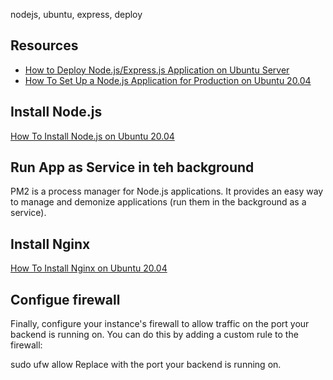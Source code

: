 nodejs, ubuntu, express, deploy

## Resources

- [How to Deploy Node.js/Express.js Application on Ubuntu Server
  ](https://meetawaiszafar.medium.com/how-to-deploye-nodejs-expressjs-application-for-production-on-ubuntu-20-04-524e5c0b2dd8)
- [How To Set Up a Node.js Application for Production on Ubuntu 20.04](https://www.digitalocean.com/community/tutorials/how-to-set-up-a-node-js-application-for-production-on-ubuntu-20-04)

## Install Node.js

[How To Install Node.js on Ubuntu 20.04](https://www.digitalocean.com/community/tutorials/how-to-install-node-js-on-ubuntu-20-04)

## Run App as Service in teh background

PM2 is a process manager for Node.js applications. It provides an easy way to manage and demonize applications (run them in the background as a service).

## Install Nginx

[How To Install Nginx on Ubuntu 20.04](https://www.digitalocean.com/community/tutorials/how-to-install-nginx-on-ubuntu-20-04)

## Configue firewall

Finally, configure your instance's firewall to allow traffic on the port your backend is running on. You can do this by adding a custom rule to the firewall:

sudo ufw allow <port-number>
Replace <port-number> with the port your backend is running on.
